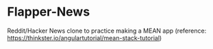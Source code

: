 Flapper-News
============

Reddit/Hacker News clone to practice making a MEAN app (reference: https://thinkster.io/angulartutorial/mean-stack-tutorial)
